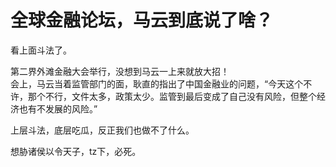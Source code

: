 # 全球金融论坛，马云到底说了啥？


看上面斗法了。

第二界外滩金融大会举行，没想到马云一上来就放大招！<br />
会上，马云当着监管部门的面，耿直的指出了中国金融业的问题，“今天这个不许，那个不行，文件太多，政策太少。监管到最后变成了自己没有风险，但整个经济也有不发展的风险。”

上层斗法，底层吃瓜，反正我们也做不了什么。

想胁诸侯以令天子，tz下，必死。
